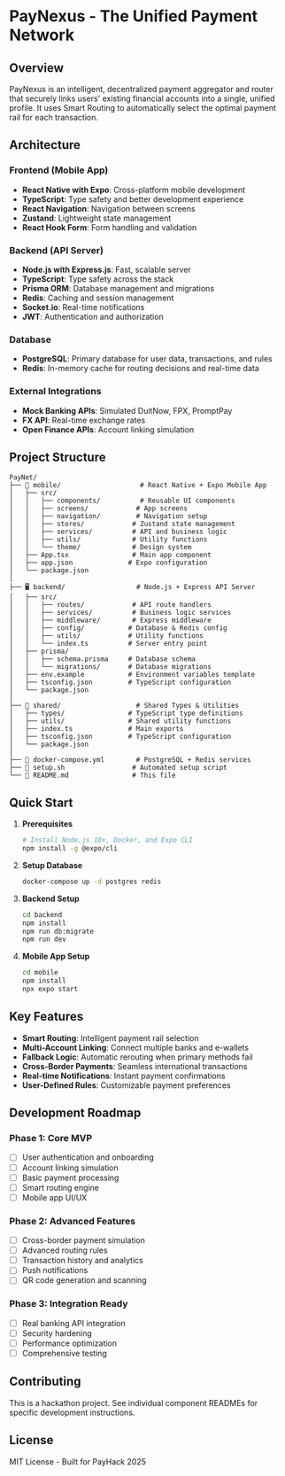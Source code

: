 # PayNexus - The Unified Payment Network

## Overview
PayNexus is an intelligent, decentralized payment aggregator and router that securely links users' existing financial accounts into a single, unified profile. It uses Smart Routing to automatically select the optimal payment rail for each transaction.

## Architecture

### Frontend (Mobile App)
- **React Native with Expo**: Cross-platform mobile development
- **TypeScript**: Type safety and better development experience
- **React Navigation**: Navigation between screens
- **Zustand**: Lightweight state management
- **React Hook Form**: Form handling and validation

### Backend (API Server)
- **Node.js with Express.js**: Fast, scalable server
- **TypeScript**: Type safety across the stack
- **Prisma ORM**: Database management and migrations
- **Redis**: Caching and session management
- **Socket.io**: Real-time notifications
- **JWT**: Authentication and authorization

### Database
- **PostgreSQL**: Primary database for user data, transactions, and rules
- **Redis**: In-memory cache for routing decisions and real-time data

### External Integrations
- **Mock Banking APIs**: Simulated DuitNow, FPX, PromptPay
- **FX API**: Real-time exchange rates
- **Open Finance APIs**: Account linking simulation

## Project Structure

```
PayNet/
├── 📱 mobile/                    # React Native + Expo Mobile App
│   ├── src/
│   │   ├── components/          # Reusable UI components
│   │   ├── screens/            # App screens
│   │   ├── navigation/         # Navigation setup
│   │   ├── stores/            # Zustand state management
│   │   ├── services/          # API and business logic
│   │   ├── utils/             # Utility functions
│   │   └── theme/             # Design system
│   ├── App.tsx                # Main app component
│   ├── app.json              # Expo configuration
│   └── package.json
│
├── 🖥️ backend/                  # Node.js + Express API Server
│   ├── src/
│   │   ├── routes/            # API route handlers
│   │   ├── services/          # Business logic services
│   │   ├── middleware/        # Express middleware
│   │   ├── config/           # Database & Redis config
│   │   ├── utils/            # Utility functions
│   │   └── index.ts          # Server entry point
│   ├── prisma/
│   │   ├── schema.prisma     # Database schema
│   │   └── migrations/       # Database migrations
│   ├── env.example           # Environment variables template
│   ├── tsconfig.json         # TypeScript configuration
│   └── package.json
│
├── 🔗 shared/                   # Shared Types & Utilities
│   ├── types/                # TypeScript type definitions
│   ├── utils/                # Shared utility functions
│   ├── index.ts              # Main exports
│   ├── tsconfig.json         # TypeScript configuration
│   └── package.json
│
├── 🐳 docker-compose.yml        # PostgreSQL + Redis services
├── 🚀 setup.sh                 # Automated setup script
└── 📖 README.md                # This file
```

## Quick Start

1. **Prerequisites**
   ```bash
   # Install Node.js 18+, Docker, and Expo CLI
   npm install -g @expo/cli
   ```

2. **Setup Database**
   ```bash
   docker-compose up -d postgres redis
   ```

3. **Backend Setup**
   ```bash
   cd backend
   npm install
   npm run db:migrate
   npm run dev
   ```

4. **Mobile App Setup**
   ```bash
   cd mobile
   npm install
   npx expo start
   ```

## Key Features

- **Smart Routing**: Intelligent payment rail selection
- **Multi-Account Linking**: Connect multiple banks and e-wallets
- **Fallback Logic**: Automatic rerouting when primary methods fail
- **Cross-Border Payments**: Seamless international transactions
- **Real-time Notifications**: Instant payment confirmations
- **User-Defined Rules**: Customizable payment preferences

## Development Roadmap

### Phase 1: Core MVP
- [ ] User authentication and onboarding
- [ ] Account linking simulation
- [ ] Basic payment processing
- [ ] Smart routing engine
- [ ] Mobile app UI/UX

### Phase 2: Advanced Features
- [ ] Cross-border payment simulation
- [ ] Advanced routing rules
- [ ] Transaction history and analytics
- [ ] Push notifications
- [ ] QR code generation and scanning

### Phase 3: Integration Ready
- [ ] Real banking API integration
- [ ] Security hardening
- [ ] Performance optimization
- [ ] Comprehensive testing

## Contributing

This is a hackathon project. See individual component READMEs for specific development instructions.

## License

MIT License - Built for PayHack 2025 